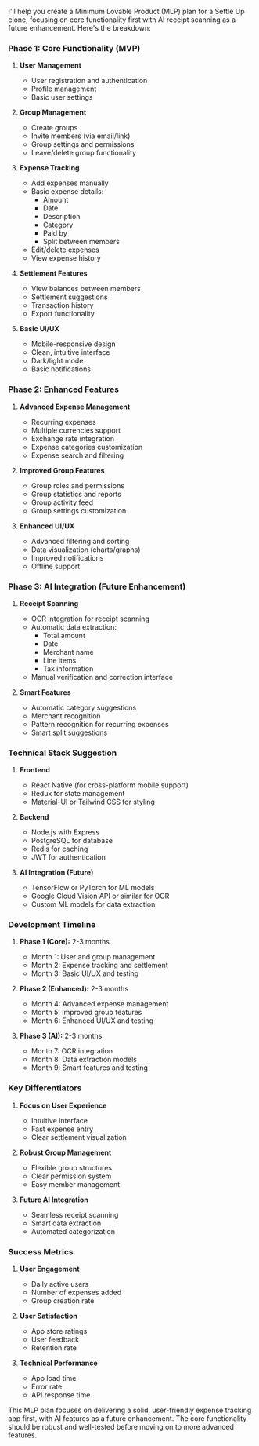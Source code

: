 I'll help you create a Minimum Lovable Product (MLP) plan for a Settle Up clone, focusing on core functionality first with AI receipt scanning as a future enhancement. Here's the breakdown:

### Phase 1: Core Functionality (MVP)

1. **User Management**
   - User registration and authentication
   - Profile management
   - Basic user settings

2. **Group Management**
   - Create groups
   - Invite members (via email/link)
   - Group settings and permissions
   - Leave/delete group functionality

3. **Expense Tracking**
   - Add expenses manually
   - Basic expense details:
     - Amount
     - Date
     - Description
     - Category
     - Paid by
     - Split between members
   - Edit/delete expenses
   - View expense history

4. **Settlement Features**
   - View balances between members
   - Settlement suggestions
   - Transaction history
   - Export functionality

5. **Basic UI/UX**
   - Mobile-responsive design
   - Clean, intuitive interface
   - Dark/light mode
   - Basic notifications

### Phase 2: Enhanced Features

1. **Advanced Expense Management**
   - Recurring expenses
   - Multiple currencies support
   - Exchange rate integration
   - Expense categories customization
   - Expense search and filtering

2. **Improved Group Features**
   - Group roles and permissions
   - Group statistics and reports
   - Group activity feed
   - Group settings customization

3. **Enhanced UI/UX**
   - Advanced filtering and sorting
   - Data visualization (charts/graphs)
   - Improved notifications
   - Offline support

### Phase 3: AI Integration (Future Enhancement)

1. **Receipt Scanning**
   - OCR integration for receipt scanning
   - Automatic data extraction:
     - Total amount
     - Date
     - Merchant name
     - Line items
     - Tax information
   - Manual verification and correction interface

2. **Smart Features**
   - Automatic category suggestions
   - Merchant recognition
   - Pattern recognition for recurring expenses
   - Smart split suggestions

### Technical Stack Suggestion

1. **Frontend**
   - React Native (for cross-platform mobile support)
   - Redux for state management
   - Material-UI or Tailwind CSS for styling

2. **Backend**
   - Node.js with Express
   - PostgreSQL for database
   - Redis for caching
   - JWT for authentication

3. **AI Integration (Future)**
   - TensorFlow or PyTorch for ML models
   - Google Cloud Vision API or similar for OCR
   - Custom ML models for data extraction

### Development Timeline

1. **Phase 1 (Core):** 2-3 months
   - Month 1: User and group management
   - Month 2: Expense tracking and settlement
   - Month 3: Basic UI/UX and testing

2. **Phase 2 (Enhanced):** 2-3 months
   - Month 4: Advanced expense management
   - Month 5: Improved group features
   - Month 6: Enhanced UI/UX and testing

3. **Phase 3 (AI):** 2-3 months
   - Month 7: OCR integration
   - Month 8: Data extraction models
   - Month 9: Smart features and testing

### Key Differentiators

1. **Focus on User Experience**
   - Intuitive interface
   - Fast expense entry
   - Clear settlement visualization

2. **Robust Group Management**
   - Flexible group structures
   - Clear permission system
   - Easy member management

3. **Future AI Integration**
   - Seamless receipt scanning
   - Smart data extraction
   - Automated categorization

### Success Metrics

1. **User Engagement**
   - Daily active users
   - Number of expenses added
   - Group creation rate

2. **User Satisfaction**
   - App store ratings
   - User feedback
   - Retention rate

3. **Technical Performance**
   - App load time
   - Error rate
   - API response time

This MLP plan focuses on delivering a solid, user-friendly expense tracking app first, with AI features as a future enhancement. The core functionality should be robust and well-tested before moving on to more advanced features.
